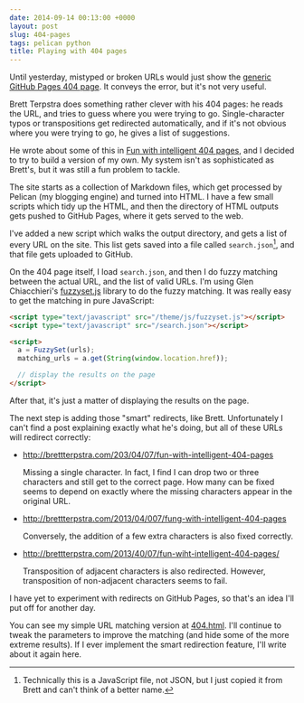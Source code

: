 ```yaml
---
date: 2014-09-14 00:13:00 +0000
layout: post
slug: 404-pages
tags: pelican python
title: Playing with 404 pages
---
```


Until yesterday, mistyped or broken URLs would just show the [generic GitHub Pages 404 page](https://pages.github.com/404). It conveys the error, but it's not very useful.

Brett Terpstra does something rather clever with his 404 pages: he reads the URL, and tries to guess where you were trying to go. Single-character typos or transpositions get redirected automatically, and if it's not obvious where you were trying to go, he gives a list of suggestions.

He wrote about some of this in [Fun with intelligent 404 pages][ttscoff], and I decided to try to build a version of my own. My system isn't as sophisticated as Brett's, but it was still a fun problem to tackle.

<!-- summary -->

The site starts as a collection of Markdown files, which get processed by Pelican (my blogging engine) and turned into HTML. I have a few small scripts which tidy up the HTML, and then the directory of HTML outputs gets pushed to GitHub Pages, where it gets served to the web.

I've added a new script which walks the output directory, and gets a list of every URL on the site. This list gets saved into a file called `search.json`[^1], and that file gets uploaded to GitHub.

On the 404 page itself, I load `search.json`, and then I do fuzzy matching between the actual URL, and the list of valid URLs. I'm using Glen Chiacchieri's [fuzzyset.js][fuz] library to do the fuzzy matching. It was really easy to get the matching in pure JavaScript:

```html
<script type="text/javascript" src="/theme/js/fuzzyset.js"></script>
<script type="text/javascript" src="/search.json"></script>

<script>
  a = FuzzySet(urls);
  matching_urls = a.get(String(window.location.href));

  // display the results on the page
</script>
```

After that, it's just a matter of displaying the results on the page.

The next step is adding those "smart" redirects, like Brett. Unfortunately I can't find a post explaining exactly what he's doing, but all of these URLs will redirect correctly:

*   <http://brettterpstra.com/203/04/07/fun-with-intelligent-404-pages>

    Missing a single character. In fact, I find I can drop two or three characters and still get to the correct page. How many can be fixed seems to depend on exactly where the missing characters appear in the original URL.

*   <http://brettterpstra.com/2013/04/007/fung-with-intelligent-404-pages>

    Conversely, the addition of a few extra characters is also fixed correctly.

*   <http://brettterpstra.com/2013/40/07/fun-wiht-intelligent-404-pages/>

    Transposition of adjacent characters is also redirected. However, transposition of non-adjacent characters seems to fail.

I have yet to experiment with redirects on GitHub Pages, so that's an idea I'll put off for another day.

You can see my simple URL matching version at [404.html](http://alexwlchan.net/404.html). I'll continue to tweak the parameters to improve the matching (and hide some of the more extreme results). If I ever implement the smart redirection feature, I'll write about it again here.

[^1]: Technically this is a JavaScript file, not JSON, but I just copied it from Brett and can't think of a better name.

[ttscoff]: http://brettterpstra.com/2013/04/07/fun-with-intelligent-404-pages/
[fuz]: http://glench.github.io/fuzzyset.js/
